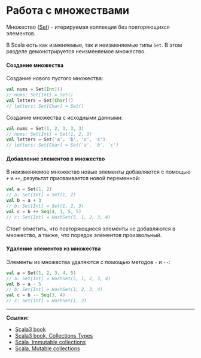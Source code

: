 # Работа с множествами

Множество ([Set](https://scala-lang.org/api/3.x/scala/collection/immutable/Set.html)) -
итерируемая коллекция без повторяющихся элементов.

В Scala есть как изменяемые, так и неизменяемые типы `Set`.
В этом разделе демонстрируется неизменяемое множество.

#### Создание множества

Создание нового пустого множества:

```scala
val nums = Set[Int]()
// nums: Set[Int] = Set()
val letters = Set[Char]()
// letters: Set[Char] = Set()
```

Создание множества с исходными данными:

```scala
val nums = Set(1, 2, 3, 3, 3)
// nums: Set[Int] = Set(1, 2, 3)
val letters = Set('a', 'b', 'c', 'c')
// letters: Set[Char] = Set('a', 'b', 'c')
```

#### Добавление элементов в множество

В неизменяемое множество новые элементы добавляются с помощью `+` и `++`,
результат присваивается новой переменной:

```scala
val a = Set(1, 2)
// a: Set[Int] = Set(1, 2)
val b = a + 3
// b: Set[Int] = Set(1, 2, 3)
val c = b ++ Seq(4, 1, 5, 5)
// c: Set[Int] = HashSet(5, 1, 2, 3, 4)
```

Стоит отметить, что повторяющиеся элементы не добавляются в множество, а также, что порядок элементов произвольный.

#### Удаление элементов из множества

Элементы из множества удаляются с помощью методов `-` и `--`:

```scala
val a = Set(1, 2, 3, 4, 5)
// a: Set[Int] = HashSet(5, 1, 2, 3, 4)
val b = a - 5
// b: Set[Int] = HashSet(1, 2, 3, 4)
val c = b -- Seq(3, 4)
// c: Set[Int] = HashSet(1, 2)
```


---

**Ссылки:**

- [Scala3 book](https://docs.scala-lang.org/scala3/book/taste-collections.html)
- [Scala3 book, Collections Types](https://docs.scala-lang.org/scala3/book/collections-classes.html)
- [Scala, Immutable collections](https://docs.scala-lang.org/ru/overviews/collections-2.13/concrete-immutable-collection-classes.html)
- [Scala, Mutable collections](https://docs.scala-lang.org/ru/overviews/collections-2.13/concrete-mutable-collection-classes.html)
